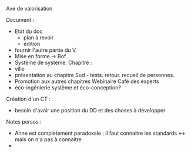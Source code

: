 Axe de valorisation

Document : 
- Etat du doc 
	- plan à revoir
	- édition
- fournir l'autre partie du V.
- Mise en forme -> Bof
- Système de système. 
Chapitre :  
- ville 
- présentation au chapitre Sud - tests. retour. recueil de personnes.
- Promotion aux autres chapitres
Webinaire 
Café des experts 
- éco-ingénierie système et éco-conception?

Création d'un CT : 
- besoin d'avoir une position du DD et des choses à développer

Notes persos : 
- Anne est completement paradoxale : il faut connaitre les standards <-> mais on n'a pas à connaitre
- 
